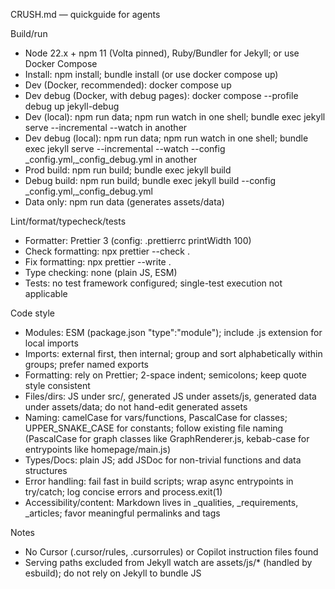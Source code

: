 CRUSH.md — quickguide for agents

Build/run
- Node 22.x + npm 11 (Volta pinned), Ruby/Bundler for Jekyll; or use Docker Compose
- Install: npm install; bundle install (or use docker compose up)
- Dev (Docker, recommended): docker compose up
- Dev debug (Docker, with debug pages): docker compose --profile debug up jekyll-debug
- Dev (local): npm run data; npm run watch in one shell; bundle exec jekyll serve --incremental --watch in another
- Dev debug (local): npm run data; npm run watch in one shell; bundle exec jekyll serve --incremental --watch --config _config.yml,_config_debug.yml in another
- Prod build: npm run build; bundle exec jekyll build
- Debug build: npm run build; bundle exec jekyll build --config _config.yml,_config_debug.yml
- Data only: npm run data (generates assets/data)

Lint/format/typecheck/tests
- Formatter: Prettier 3 (config: .prettierrc printWidth 100)
- Check formatting: npx prettier --check .
- Fix formatting: npx prettier --write .
- Type checking: none (plain JS, ESM)
- Tests: no test framework configured; single-test execution not applicable

Code style
- Modules: ESM (package.json "type":"module"); include .js extension for local imports
- Imports: external first, then internal; group and sort alphabetically within groups; prefer named exports
- Formatting: rely on Prettier; 2-space indent; semicolons; keep quote style consistent
- Files/dirs: JS under src/, generated JS under assets/js, generated data under assets/data; do not hand-edit generated assets
- Naming: camelCase for vars/functions, PascalCase for classes; UPPER_SNAKE_CASE for constants; follow existing file naming (PascalCase for graph classes like GraphRenderer.js, kebab-case for entrypoints like homepage/main.js)
- Types/Docs: plain JS; add JSDoc for non-trivial functions and data structures
- Error handling: fail fast in build scripts; wrap async entrypoints in try/catch; log concise errors and process.exit(1)
- Accessibility/content: Markdown lives in _qualities, _requirements, _articles; favor meaningful permalinks and tags

Notes
- No Cursor (.cursor/rules, .cursorrules) or Copilot instruction files found
- Serving paths excluded from Jekyll watch are assets/js/* (handled by esbuild); do not rely on Jekyll to bundle JS